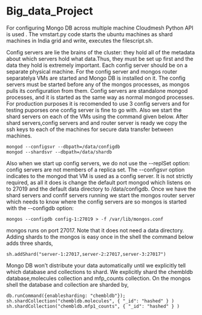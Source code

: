 Big_data_Project
================
For configuring Mongo DB across multiple machine Cloudmesh Python API is used . The vmstart.py code starts the ubuntu machines as shard machines in India grid and write, executes the filescript.sh.

Config servers are lie the brains of the cluster: they hold all of the metadata about which servers hold what data.Thus, they must be set up first and the data they hold is extremely important. Each config server should be on a separate physical machine. For the config server and mongos router separatelya VMs are started and Mongo DB is installed on it. The config servers must be started before any of the mongos processes, as mongos pulls its configuration from them. Config servers are standalone mongod processes, and it is started as the same way as normal mongod processes. For production purposes it is recomended to use 3 config servers and for testing puporses one config server is fine to go with. Also we start the shard servers on each of the VMs using the command given below. After shard servers,config servers and and router server is ready we copy the ssh keys to each of the machines for secure data transfer between machines.

```
mongod --configsvr --dbpath=/data/configdb
mongod --shardsvr --dbpath=/data/shardb
```

Also when we start up config servers, we do not use the --replSet option: config servers are not members of a replica set. The --configsvr option indicates to the mongod that VM is used as a config server. It is not strictly required, as all it does is change the default port mongod  which listens on to 27019 and the default data directory to /data/configdb. Once we have the shard servers and confif servers running we start the mongos router server which needs to know where the config servers are so mongos is started with the --configdb option:

```
mongos --configdb config-1:27019 > -f /var/lib/mongos.conf
```

mongos runs on port 27017. Note that it does not need a data directory. Adding shards to the mongos is easy once in the shell the command below adds three shards,

```
sh.addShard("server-1:27017,server-2:27017,server-3:27017")
```

Mongo DB won’t distribute your data automatically until we explicitly tell which database and collections to shard. We explicitly shard the chembldb database,molecules collection and mfp\_counts collection. On the mongos shell the database and collection are sharded by,
```
db.runCommand({enablesharding: "chembldb"});
sh.shardCollection("chembldb.molecules", { "_id": "hashed" } )
sh.shardCollection("chembldb.mfp1_counts", { "_id": "hashed" } )  
```
